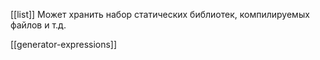 [[list]] Может хранить набор статических библиотек, компилируемых файлов и т.д.

[[generator-expressions]]